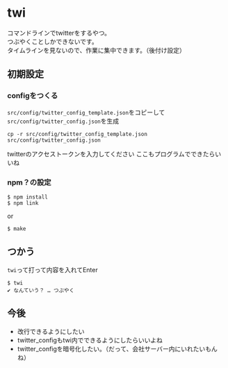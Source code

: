 # twi
コマンドラインでtwitterをするやつ。  
つぶやくことしかできないです。  
タイムラインを見ないので、作業に集中できます。（後付け設定）  

## 初期設定

### configをつくる
`src/config/twitter_config_template.json`をコピーして
`src/config/twitter_config.json`を生成

```
cp -r src/config/twitter_config_template.json src/config/twitter_config.json
```

twitterのアクセストークンを入力してください
ここもプログラムでできたらいいね

### npm？の設定
```
$ npm install
$ npm link
```
or
```
$ make
```

## つかう
`twi`って打って内容を入れてEnter
```
$ twi
✔ なんていう？ … つぶやく
```


## 今後
- 改行できるようにしたい
- twitter_configもtwi内でできるようにしたらいいよね
- twitter_configを暗号化したい。（だって、会社サーバー内にいれたいもんね）
